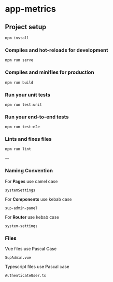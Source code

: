 # app-metrics

## Project setup
```
npm install
```

### Compiles and hot-reloads for development
```
npm run serve
```

### Compiles and minifies for production
```
npm run build
```

### Run your unit tests
```
npm run test:unit
```

### Run your end-to-end tests
```
npm run test:e2e
```

### Lints and fixes files
```
npm run lint
```

--
### Naming Convention
For **Pages** use camel case
```
systemSettings
```

For **Components** use kebab case
```
sup-admin-panel
```

For **Router** use kebab case
```
system-settings
```

### Files
Vue files use Pascal Case
```
SupAdmin.vue
```

Typescript files use Pascal case
```
AuthenticateUser.ts
```

